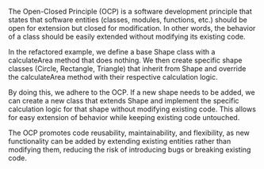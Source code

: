 The Open-Closed Principle (OCP) is a software development principle that states that software entities (classes, modules, functions, etc.) should be open for extension but closed for modification. In other words, the behavior of a class should be easily extended without modifying its existing code.



In the refactored example, we define a base Shape class with a calculateArea method that does nothing. We then create specific shape classes (Circle, Rectangle, Triangle) that inherit from Shape and override the calculateArea method with their respective calculation logic.

By doing this, we adhere to the OCP. If a new shape needs to be added, we can create a new class that extends Shape and implement the specific calculation logic for that shape without modifying existing code. This allows for easy extension of behavior while keeping existing code untouched.

The OCP promotes code reusability, maintainability, and flexibility, as new functionality can be added by extending existing entities rather than modifying them, reducing the risk of introducing bugs or breaking existing code.